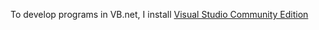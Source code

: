 

To develop programs in VB.net, I install [Visual Studio Community Edition](https://www.visualstudio.com/products/visual-studio-community-vs)


